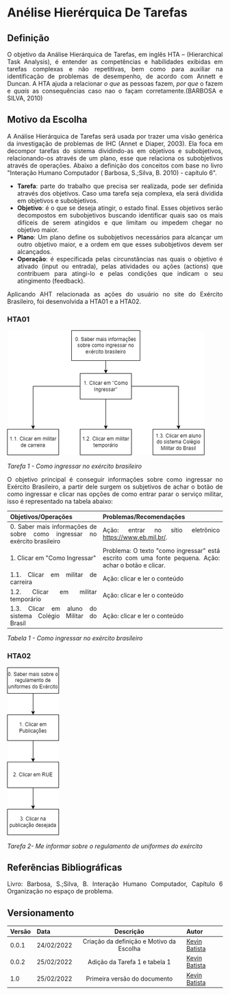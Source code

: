 <style>body {text-align: justify}</style>

# Anélise Hierérquica De Tarefas
## Definição
O objetivo da Análise Hierárquica de Tarefas, em inglês HTA – (Hierarchical Task Analysis), é entender as competências e habilidades exibidas em tarefas complexas e não repetitivas, bem como para auxiliar na identificação de problemas de desempenho, de acordo com Annett e Duncan.
A HTA ajuda a relacionar _o que_ as pessoas fazem, _por que_ o fazem e _quais_ as consequências caso nao o façam corretamente.(BARBOSA e SILVA, 2010)


## Motivo da Escolha

A Análise Hierárquica de Tarefas será usada por trazer uma visão genérica da investigação de problemas de IHC (Annet e Diaper, 2003). Ela foca em decompor tarefas do sistema dividindo-as em objetivos e subobjetivos, relacionando-os através de um plano, esse que relaciona os subobjetivos através de operações. Abaixo a definição dos conceitos com base no livro "Interação Humano Computador ( Barbosa, S.;Silva, B. 2010) - capítulo 6".  

- **Tarefa**: parte do trabalho que precisa ser realizada, pode ser definida através dos objetivos. Caso uma tarefa seja complexa, ela será dividida em objetivos e subobjetivos.  
- **Objetivo**: é o que se deseja atingir, o estado final. Esses objetivos serão decompostos em subobjetivos buscando identificar quais sao os mais difíceis de serem atingidos e que limitam ou impedem chegar no objetivo maior.  
- **Plano**: Um plano define os subobjetivos necessários para alcançar um outro objetivo maior, e a ordem em que esses subobjetivos devem ser alcançados.  
- **Operação**: é especificada pelas circunstâncias nas quais o objetivo é ativado (input ou entrada), pelas atividades ou ações (actions) que contribuem para atingi-lo e pelas condições que indicam o seu atingimento (feedback).

Aplicando AHT relacionada as ações do usuário no site do Exército Brasileiro, foi desenvolvida a HTA01 e a HTA02.
### HTA01
![](https://raw.githubusercontent.com/Interacao-Humano-Computador/2021.2-Exercito-Brasileiro/main/docs/img/hta01.png)

_Tarefa 1 - Como ingressar no exército brasileiro_

O objetivo principal é conseguir informações sobre como ingressar no Exército Brasileiro, a partir dele surgem os subjetivos de achar o botão de como ingressar e clicar nas opções de como entrar parar o serviço militar, isso é representado na tabela abaixo:

|Objetivos/Operações|Problemas/Recomendações|
|------|----|
|0. Saber mais informações de sobre como ingressar no exército brasileiro|Ação: entrar no sítio eletrônico https://www.eb.mil.br/.|
|1. Clicar em "Como Ingressar"|Problema: O texto "como ingressar" está escrito com uma fonte pequena. Ação: achar o botão e clicar.|
|1.1. Clicar em militar de carreira|Ação: clicar e ler o conteúdo|
|1.2. Clicar em militar temporário|Ação: clicar e ler o conteúdo|
|1.3. Clicar em aluno do sistema Colégio Militar do Brasil|Ação: clicar e ler o conteúdo|

_Tabela 1 - Como ingressar no exército brasileiro_

### HTA02
![](https://raw.githubusercontent.com/Interacao-Humano-Computador/2021.2-Exercito-Brasileiro/main/docs/img/hta02.png)

_Tarefa 2- Me informar sobre o regulamento de uniformes do exército_

## Referências Bibliográficas
Livro: Barbosa, S.;Silva, B. Interação Humano Computador, Capítulo 6 Organização no espaço de problema.

## Versionamento
|Versão|Data|Descrição|Autor|
|------|----|:---------:|-----|
|0.0.1|24/02/2022| Criação da definição e Motivo da Escolha | [Kevin Batista](https://github.com/k3vin-batista)|
|0.0.2|25/02/2022| Adição da Tarefa 1 e tabela 1 | [Kevin Batista](https://github.com/k3vin-batista)|
|1.0|25/02/2022| Primeira versão do documento | [Kevin Batista](https://github.com/k3vin-batista)|
